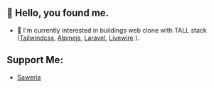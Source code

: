 ##  👋 Hello, you found me.

- 👾 I'm currently interested in buildings web clone with TALL stack ([Tailwindcss](https://tailwindcss.com/), [Alpinejs](https://github.com/alpinejs/alpine/), [Laravel](https://laravel.com/), [Livewire](https://laravel-livewire.com/) ).

<!-- 
My GitHub stats (powered by [github-readme-stats](https://github.com/anuraghazra/github-readme-stats)):

[![github stats](https://github-readme-stats.vercel.app/api?username=josuapsianturi&show_icons=true&hide_title=true&hide_border=true)](https://josua.netlify.com) -->

## Support Me:
- [Saweria](https://saweria.co/overlays/qr?streamKey=25943564e36eda9f89ae4cb3f1a3cb06&backgroundColor=%237ed321FF&barcodeColor=%23000&username=josuapsianturi)
